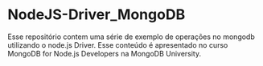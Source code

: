 # NodeJS-Driver_MongoDB

Esse repositório contem uma série de exemplo de operações no mongodb utilizando o node.js Driver.
Esse conteúdo é apresentado no curso MongoDB for Node.js Developers na MongoDB University. 
